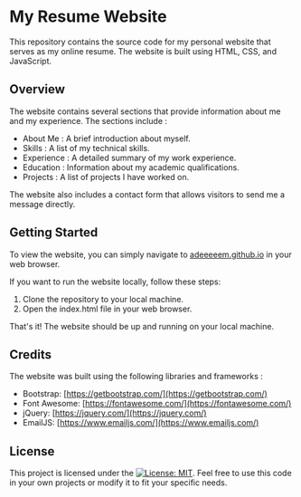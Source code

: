# My Resume Website

This repository contains the source code for my personal website that serves as my online resume. The website is built using HTML, CSS, and JavaScript.

## Overview

The website contains several sections that provide information about me and my experience. The sections include :

- About Me : A brief introduction about myself.
- Skills : A list of my technical skills.
- Experience : A detailed summary of my work experience.
- Education : Information about my academic qualifications.
- Projects : A list of projects I have worked on.

The website also includes a contact form that allows visitors to send me a message directly.

## Getting Started

To view the website, you can simply navigate to [adeeeeem.github.io](https://adeeeeem.github.io) in your web browser.

If you want to run the website locally, follow these steps:

1. Clone the repository to your local machine.
2. Open the index.html file in your web browser.

That's it! The website should be up and running on your local machine.

## Credits

The website was built using the following libraries and frameworks :

- Bootstrap: [https://getbootstrap.com/](https://getbootstrap.com/)
- Font Awesome: [https://fontawesome.com/](https://fontawesome.com/)
- jQuery: [https://jquery.com/](https://jquery.com/)
- EmailJS: [https://www.emailjs.com/](https://www.emailjs.com/)

## License

This project is licensed under the [![License: MIT](https://img.shields.io/badge/License-MIT-yellow.svg)](https://opensource.org/licenses/MIT). Feel free to use this code in your own projects or modify it to fit your specific needs.


